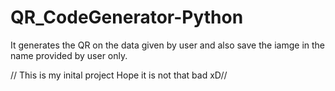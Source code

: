# QR_CodeGenerator-Python
It generates the QR on the data given by user and also save the iamge in the name provided by user only.

// This is my inital project Hope it is not that bad xD//
